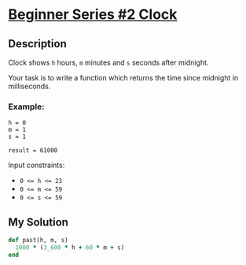 # [Beginner Series #2 Clock](https://www.codewars.com/kata/55f9bca8ecaa9eac7100004a)

## Description
Clock shows <code>h</code> hours, <code>m</code> minutes and <code>s</code> seconds after midnight.

Your task is to write a function which returns the time since midnight in milliseconds.

### Example:
```
h = 0
m = 1
s = 1

result = 61000
```

Input constraints:

* `0 <= h <= 23`
* `0 <= m <= 59`
* `0 <= s <= 59`

## My Solution
```ruby
def past(h, m, s)
  1000 * (3_600 * h + 60 * m + s)
end
```
